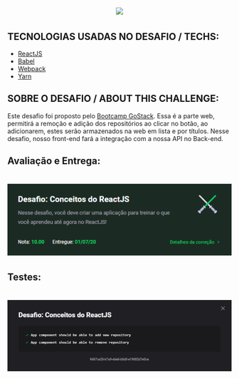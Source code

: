 <h1 align="center">
<img src="https://github.com/gibifyOfficial/Front-end-ReactJS/blob/master/public/assets/front-end.png" 600>
</h1>

## TECNOLOGIAS USADAS NO DESAFIO / TECHS:
 * [ReactJS](https://reactjs.org/)
 * [Babel](https://babeljs.io/)
 * [Webpack](https://webpack.js.org/)
 * [Yarn](https://yarnpkg.com/)

 
## SOBRE O DESAFIO / ABOUT THIS CHALLENGE:
Este desafio foi proposto pelo [Bootcamp GoStack](https://rocketseat.com.br/gostack).
Essa é a parte web, permitirá a remoção e adição dos repositórios ao clicar no botão, ao adicionarem, 
estes serão armazenados na web em lista e por títulos. Nesse desafio, nosso front-end fará a integração com a nossa API no Back-end.
## Avaliação e Entrega:
<h1 align="center">
 <img src="https://github.com/gibify/Front-end-ReactJS/blob/master/public/assets/Screenshot%20(16).png" />
</h1>

## Testes:
<h1 align="center">
<img src="https://github.com/gibify/Front-end-ReactJS/blob/master/public/assets/Screenshot%20(17).png" />
</h1>
